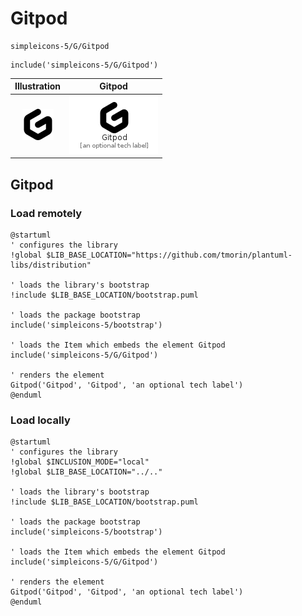 # Gitpod


```text
simpleicons-5/G/Gitpod
```

```text
include('simpleicons-5/G/Gitpod')
```



| Illustration | Gitpod |
| :---: | :---: |
| ![illustration for Illustration](../../simpleicons-5/G/Gitpod.png) | ![illustration for Gitpod](../../simpleicons-5/G/Gitpod.Local.png) |




## Gitpod

### Load remotely
```plantuml
@startuml
' configures the library
!global $LIB_BASE_LOCATION="https://github.com/tmorin/plantuml-libs/distribution"

' loads the library's bootstrap
!include $LIB_BASE_LOCATION/bootstrap.puml

' loads the package bootstrap
include('simpleicons-5/bootstrap')

' loads the Item which embeds the element Gitpod
include('simpleicons-5/G/Gitpod')

' renders the element
Gitpod('Gitpod', 'Gitpod', 'an optional tech label')
@enduml
```

### Load locally
```plantuml
@startuml
' configures the library
!global $INCLUSION_MODE="local"
!global $LIB_BASE_LOCATION="../.."

' loads the library's bootstrap
!include $LIB_BASE_LOCATION/bootstrap.puml

' loads the package bootstrap
include('simpleicons-5/bootstrap')

' loads the Item which embeds the element Gitpod
include('simpleicons-5/G/Gitpod')

' renders the element
Gitpod('Gitpod', 'Gitpod', 'an optional tech label')
@enduml
```

